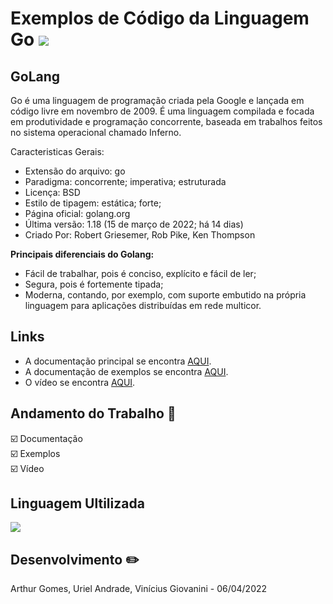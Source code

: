 # Exemplos de Código da Linguagem Go <img src="https://img.icons8.com/color/48/golang.png"/>

## GoLang

Go é uma linguagem de programação criada pela Google e lançada em código livre em novembro de 2009. É uma linguagem compilada e focada em produtividade e programação concorrente, baseada em trabalhos feitos no sistema operacional chamado Inferno.

Caracteristicas Gerais:

- Extensão do arquivo: go
- Paradigma: concorrente; imperativa; estruturada
- Licença: BSD
- Estilo de tipagem: estática; forte;
- Página oficial: golang.org
- Última versão: 1.18 (15 de março de 2022; há 14 dias)
- Criado Por: Robert Griesemer, Rob Pike, Ken Thompson

**Principais diferenciais do Golang:**

- Fácil de trabalhar, pois é conciso, explícito e fácil de ler;
- Segura, pois é fortemente tipada;
- Moderna, contando, por exemplo, com suporte embutido na própria linguagem para aplicações distribuídas em rede multicor.

## Links

- A documentação principal se encontra [AQUI](https://github.com/Arthurosg/GOLANG/blob/main/doc/Finalizado_DOC_Sintaxe_Semantica___GOLANG.pdf).
- A documentação de exemplos se encontra [AQUI](https://github.com/Arthurosg/GOLANG/blob/main/doc/Exemplo_de_Codigo_GOLANG.pdf).
- O vídeo se encontra [AQUI](https://youtu.be/t8igl3FNkeY).

## Andamento do Trabalho 📝

☑️ Documentação  
☑️ Exemplos  
☑️ Vídeo

## Linguagem Ultilizada

<div>
<img src="https://cdn.icon-icons.com/icons2/2699/PNG/48/golang_logo_icon_171073.png"/>
</div>

## Desenvolvimento ✏️

Arthur Gomes, Uriel Andrade, Vinícius Giovanini - 06/04/2022
